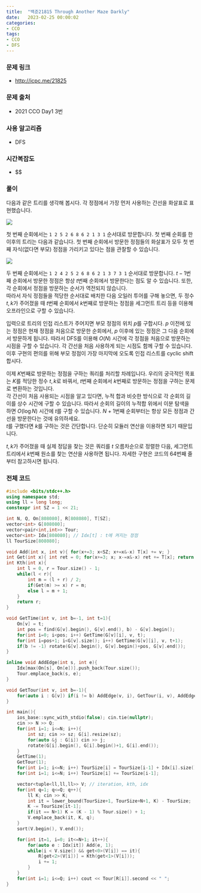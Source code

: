 ```yaml
---
title:  "백준21815 Through Another Maze Darkly"
date:   2023-02-25 00:00:02
categories:
- CCO
tags:
- CCO
- DFS
---
```


### 문제 링크
* http://icpc.me/21825

### 문제 출처
* 2021 CCO Day1 3번

### 사용 알고리즘
* DFS

### 시간복잡도
* $$

### 풀이
다음과 같은 트리를 생각해 봅시다. 각 정점에서 가장 먼저 사용하는 간선을 화살표로 표현했습니다.

![](https://i.imgur.com/8D7Lqm3.png)

첫 번째 순회에서는 `1 2 5 2 6 8 6 2 1 3 1` 순서대로 방문합니다. 첫 번째 순회를 한 이후의 트리는 다음과 같습니다. 첫 번째 순회에서 방문한 정점들의 화살표가 모두 첫 번째 자식(없다면 부모) 정점을 가리키고 있다는 점을 관찰할 수 있습니다.

![](https://i.imgur.com/E6i48dh.png)

두 번째 순회에서는 `1 2 4 2 5 2 6 8 6 2 1 3 7 3 1` 순서대로 방문합니다. $t-1$번째 순회에서 방문한 정점은 항상 $t$번째 순회에서 방문한다는 점도 알 수 있습니다. 또한, 각 순회에서 정점을 방문하는 순서가 역전되지 않습니다.<br>
따라서 자식 정점들을 적당한 순서대로 배치한 다음 오일러 투어를 구해 놓으면, 두 정수 $t, k$가 주어졌을 때 $t$번째 순회에서 $k$번째로 방문하는 정점을 세그먼트 트리 등을 이용해 오프라인으로 구할 수 있습니다.

입력으로 트리의 인접 리스트가 주어지면 부모 정점의 위치 $p$를 구합시다. $p$ 이전에 있는 정점은 현재 정점을 처음으로 방문한 순회에서, $p$ 이후에 있는 정점은 그 다음 순회에서 방문하게 됩니다. 따라서 DFS를 이용해 $O(N)$ 시간에 각 정점을 처음으로 방문하는 시점을 구할 수 있습니다. 각 간선을 처음 사용하게 되는 시점도 함께 구할 수 있습니다.<br>
이후 구현의 편의를 위해 부모 정점이 가장 마지막에 오도록 인접 리스트를 cyclic shift 합시다.

이제 $K$번째로 방문하는 정점을 구하는 쿼리를 처리할 차례입니다. 우리의 궁극적인 목표는 $K$를 적당한 정수 $t, k$로 바꿔서, $t$번째 순회에서 $k$번째로 방문하는 정점을 구하는 문제로 변환하는 것입니다.<br>
각 간선이 처음 사용되는 시점을 알고 있다면, 누적 합과 비슷한 방식으로 각 순회의 길이를 상수 시간에 구할 수 있습니다. 따라서 순회의 길이의 누적합 위에서 이분 탐색을 하면 $O(\log N)$ 시간에 $t$를 구할 수 있습니다. $N+1$번째 순회부터는 항상 모든 정점과 간선을 방문한다는 것에 유의하세요.<br>
$t$를 구했다면 $k$를 구하는 것은 간단합니다. 단순히 모듈러 연산을 이용하면 되기 때문입니다.

$t, k$가 주어졌을 때 실제 정답을 찾는 것은 쿼리를 $t$ 오름차순으로 정렬한 다음, 세그먼트 트리에서 $k$번째 원소를 찾는 연산을 사용하면 됩니다. 자세한 구현은 코드의 64번째 줄부터 참고하시면 됩니다.

### 전체 코드
```cpp
#include <bits/stdc++.h>
using namespace std;
using ll = long long;
constexpr int SZ = 1 << 21;

int N, Q, On[808080], R[808080], T[SZ];
vector<int> G[808080];
vector<pair<int,int>> Tour;
vector<int> Idx[808080]; // Idx[t] : t에 켜지는 정점
ll TourSize[808080];

void Add(int x, int v){ for(x+=3; x<SZ; x+=x&-x) T[x] += v; }
int Get(int x){ int ret = 0; for(x+=3; x; x-=x&-x) ret += T[x]; return ret; }
int Kth(int x){
    int l = 0, r = Tour.size() - 1;
    while(l < r){
        int m = (l + r) / 2;
        if(Get(m) >= x) r = m;
        else l = m + 1;
    }
    return r;
}

void GetTime(int v, int b=-1, int t=1){
    On[v] = t;
    int pos = find(G[v].begin(), G[v].end(), b) - G[v].begin();
    for(int i=0; i<pos; i++) GetTime(G[v][i], v, t);
    for(int i=pos+1; i<G[v].size(); i++) GetTime(G[v][i], v, t+1);
    if(b != -1) rotate(G[v].begin(), G[v].begin()+pos, G[v].end());
}

inline void AddEdge(int s, int e){
    Idx[max(On[s], On[e])].push_back(Tour.size());
    Tour.emplace_back(s, e);
}

void GetTour(int v, int b=-1){
    for(auto i : G[v]) if(i != b) AddEdge(v, i), GetTour(i, v), AddEdge(i, v);
}

int main(){
    ios_base::sync_with_stdio(false); cin.tie(nullptr);
    cin >> N >> Q;
    for(int i=1; i<=N; i++){
        int sz; cin >> sz; G[i].resize(sz);
        for(auto &j : G[i]) cin >> j;
        rotate(G[i].begin(), G[i].begin()+1, G[i].end());
    }
    GetTime(1);
    GetTour(1);
    for(int i=1; i<=N; i++) TourSize[i] = TourSize[i-1] + Idx[i].size();
    for(int i=1; i<=N; i++) TourSize[i] += TourSize[i-1];

    vector<tuple<ll,ll,ll>> V; // iteration, kth, idx
    for(int q=1; q<=Q; q++){
        ll K; cin >> K;
        int it = lower_bound(TourSize+1, TourSize+N+1, K) - TourSize;
        K -= TourSize[it-1];
        if(it == N+1) K = (K - 1) % Tour.size() + 1;
        V.emplace_back(it, K, q);
    }
    sort(V.begin(), V.end());

    for(int it=1, i=0; it<=N+1; it++){
        for(auto e : Idx[it]) Add(e, 1);
        while(i < V.size() && get<0>(V[i]) == it){
            R[get<2>(V[i])] = Kth(get<1>(V[i]));
            i += 1;
        }
    }
    for(int i=1; i<=Q; i++) cout << Tour[R[i]].second << " ";
}
```
